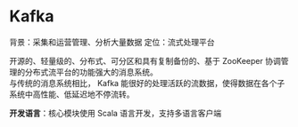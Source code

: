 # Kafka

背景：采集和运营管理、分析大量数据
定位：流式处理平台

开源的、轻量级的、分布式、可分区和具有复制备份的、基于 ZooKeeper 协调管理的分布式流平台的功能强大的消息系统。<br>
与传统的消息系统相比， Kafka 能很好的处理活跃的流数据，使得数据在各个子系统中高性能、低延迟地不停流转。

**开发语言**：核心模块使用 Scala 语言开发，支持多语言客户端
